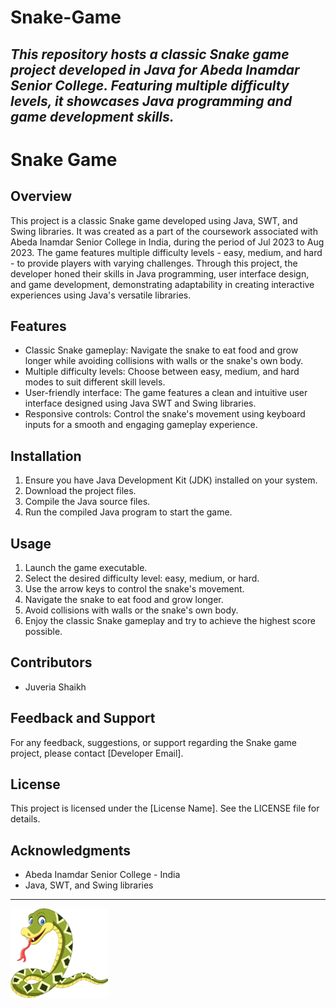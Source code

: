 # Snake-Game
*This repository hosts a classic Snake game project developed in Java for Abeda Inamdar Senior College. Featuring multiple difficulty levels, it showcases Java programming and game development skills.*
---
# Snake Game

## Overview
This project is a classic Snake game developed using Java, SWT, and Swing libraries. It was created as a part of the coursework associated with Abeda Inamdar Senior College in India, during the period of Jul 2023 to Aug 2023. The game features multiple difficulty levels - easy, medium, and hard - to provide players with varying challenges. Through this project, the developer honed their skills in Java programming, user interface design, and game development, demonstrating adaptability in creating interactive experiences using Java's versatile libraries.

## Features
- Classic Snake gameplay: Navigate the snake to eat food and grow longer while avoiding collisions with walls or the snake's own body.
- Multiple difficulty levels: Choose between easy, medium, and hard modes to suit different skill levels.
- User-friendly interface: The game features a clean and intuitive user interface designed using Java SWT and Swing libraries.
- Responsive controls: Control the snake's movement using keyboard inputs for a smooth and engaging gameplay experience.

## Installation
1. Ensure you have Java Development Kit (JDK) installed on your system.
2. Download the project files.
3. Compile the Java source files.
4. Run the compiled Java program to start the game.

## Usage
1. Launch the game executable.
2. Select the desired difficulty level: easy, medium, or hard.
3. Use the arrow keys to control the snake's movement.
4. Navigate the snake to eat food and grow longer.
5. Avoid collisions with walls or the snake's own body.
6. Enjoy the classic Snake gameplay and try to achieve the highest score possible.

## Contributors
- Juveria Shaikh

## Feedback and Support
For any feedback, suggestions, or support regarding the Snake game project, please contact [Developer Email].

## License
This project is licensed under the [License Name]. See the LICENSE file for details.

## Acknowledgments
- Abeda Inamdar Senior College - India
- Java, SWT, and Swing libraries

---
![SNAKE LOGO](https://github.com/juverias/Snake-Game/blob/master/snakelogo.png)

